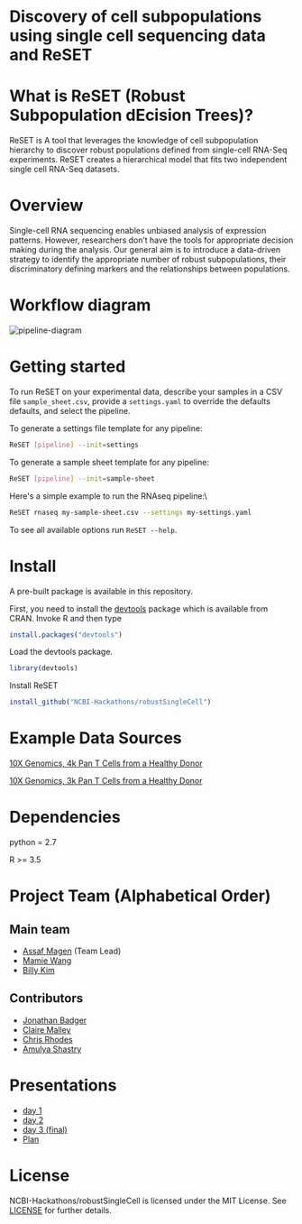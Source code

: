 # Discovery of cell subpopulations using single cell sequencing data and ReSET

# What is ReSET (Robust Subpopulation dEcision Trees)?

ReSET is A tool that leverages the knowledge of cell subpopulation hierarchy to discover robust populations defined from single-cell RNA-Seq experiments. ReSET creates a hierarchical model that fits two independent single cell RNA-Seq datasets.

# Overview

Single-cell RNA sequencing enables unbiased analysis of expression patterns. However, researchers don’t have the tools for appropriate decision making during the analysis. Our general aim is to introduce a data-driven strategy to identify the appropriate number of robust subpopulations, their discriminatory defining markers and the relationships between populations.

# Workflow diagram
![pipeline-diagram](https://github.com/NCBI-Hackathons/robustSingleCell/blob/master/docs/presentation/ReSET-pipeline.png)

# Getting started

To run ReSET on your experimental data, describe your samples in a CSV
file `sample_sheet.csv`, provide a `settings.yaml` to override the
defaults defaults, and select the pipeline.

To generate a settings file template for any pipeline:
```sh
ReSET [pipeline] --init=settings
```

To generate a sample sheet template for any pipeline:
```sh
ReSET [pipeline] --init=sample-sheet
```

Here's a simple example to run the RNAseq pipeline:\
```sh
ReSET rnaseq my-sample-sheet.csv --settings my-settings.yaml
```

To see all available options run `ReSET --help`.

# Install
A pre-built package is available in this repository.

First, you need to install the [devtools](https://github.com/hadley/devtools) package which is available from CRAN. Invoke R and then type

```R
install.packages("devtools")
```

Load the devtools package.
```R
library(devtools)
```

Install ReSET
```R
install_github("NCBI-Hackathons/robustSingleCell")
```

# Example Data Sources
[10X Genomics, 4k Pan T Cells from a Healthy Donor](https://support.10xgenomics.com/single-cell-gene-expression/datasets/2.1.0/t_4k)

[10X Genomics, 3k Pan T Cells from a Healthy Donor](https://support.10xgenomics.com/single-cell-gene-expression/datasets/2.1.0/t_3k)

# Dependencies

python = 2.7

R >= 3.5

# Project Team (Alphabetical Order)
## Main team
* [Assaf Magen](https://github.com/asmagen) (Team Lead)
* [Mamie Wang](https://github.com/Mamie)
* [Billy Kim](https://github.com/bkim62)

## Contributors
* [Jonathan Badger](https://github.com/jhbadger)
* [Claire Malley](https://github.com/cemalley)
* [Chris Rhodes](https://github.com/ctrhodes)
* [Amulya Shastry](https://github.com/amulyashastry)


# Presentations
- [day 1](https://github.com/NCBI-Hackathons/robustSingleCell/blob/master/docs/presentation/robustSingleCellHackathon.pdf)
- [day 2](https://github.com/NCBI-Hackathons/robustSingleCell/blob/master/docs/presentation/Hackathon%20day%202.pdf)
- [day 3 (final)](https://github.com/NCBI-Hackathons/robustSingleCell/blob/master/docs/presentation/Hackathon%20Final.pdf)
- [Plan](https://github.com/NCBI-Hackathons/robustSingleCell/blob/master/docs/presentation/robustSingleCellHackathon.pdf)

# License
NCBI-Hackathons/robustSingleCell is licensed under the MIT License. See [LICENSE](https://github.com/NCBI-Hackathons/robustSingleCell/blob/master/LICENSE) for further details.
